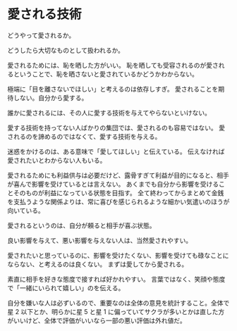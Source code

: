 # 愛される技術

どうやって愛されるか。

どうしたら大切なものとして扱われるか。

愛されるためには、恥を晒した方がいい。
恥を晒しても受容されるのが愛されるということで、恥を晒さないと愛されているかどうかわからない。

極端に「目を離さないでほしい」と考えるのは依存しすぎ。
愛されることを期待しない。自分から愛する。

誰かに愛されるには、その人に愛する技術を与えてやらないといけない。

愛する技術を持ってない人ばかりの集団では、愛されるのも容易ではない。
愛されるのを諦めるのではなくて、愛する技術を与える。

迷惑をかけるのは、ある意味で「愛してほしい」と伝えている。
伝えなければ愛されたいとわからない人もいる。

愛されるためにも利益供与は必要だけど、露骨すぎて利益が目的になると、相手が喜んで影響を受けているとは言えない。
あくまでも自分から影響を受けることそのものが利益になっている状態を目指す。
全て終わってからまとめて金銭を支払うような関係よりは、常に喜びを感じられるような細かい気遣いのほうが向いている。

愛されるというのは、自分が頼ると相手が喜ぶ状態。

良い影響を与えて、悪い影響を与えない人は、当然愛されやすい。

愛されたいと思っているのに、影響を受けたくない、影響を受けても碌なことにならない、と考えるのは良くない。
まずは愛してから愛される。

素直に相手を好きな態度で接すれば好かれやすい。
言葉ではなく、笑顔や態度で「一緒にいられて嬉しい」のを伝える。

自分を嫌いな人は必ずいるので、重要なのは全体の意見を統計すること。全体で星 2 以下とか、明らかに星 5 と星 1 に偏っていてサクラが多いとかは直した方がいいけど、全体で評価がいいなら一部の悪い評価は外れ値だ。
